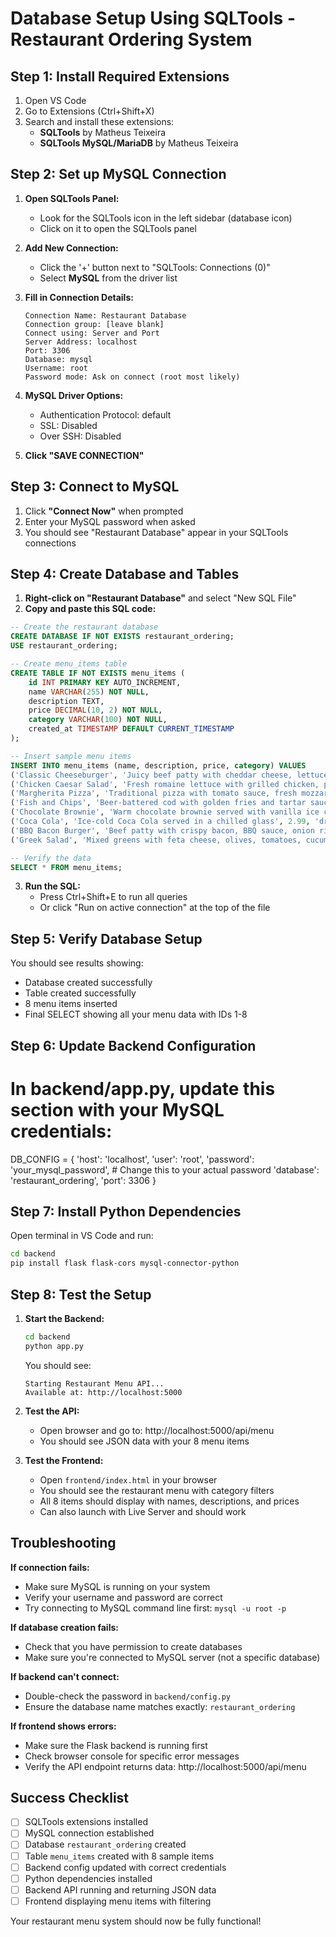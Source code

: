 # Database Setup Using SQLTools - Restaurant Ordering System

## Step 1: Install Required Extensions

1. Open VS Code
2. Go to Extensions (Ctrl+Shift+X)
3. Search and install these extensions:
   - **SQLTools** by Matheus Teixeira
   - **SQLTools MySQL/MariaDB** by Matheus Teixeira

## Step 2: Set up MySQL Connection

1. **Open SQLTools Panel:**

   - Look for the SQLTools icon in the left sidebar (database icon)
   - Click on it to open the SQLTools panel

2. **Add New Connection:**

   - Click the '+' button next to "SQLTools: Connections (0)"
   - Select **MySQL** from the driver list

3. **Fill in Connection Details:**

   ```
   Connection Name: Restaurant Database
   Connection group: [leave blank]
   Connect using: Server and Port
   Server Address: localhost
   Port: 3306
   Database: mysql
   Username: root
   Password mode: Ask on connect (root most likely)
   ```

4. **MySQL Driver Options:**

   - Authentication Protocol: default
   - SSL: Disabled
   - Over SSH: Disabled

5. **Click "SAVE CONNECTION"**

## Step 3: Connect to MySQL

1. Click **"Connect Now"** when prompted
2. Enter your MySQL password when asked
3. You should see "Restaurant Database" appear in your SQLTools connections

## Step 4: Create Database and Tables

1. **Right-click on "Restaurant Database"** and select "New SQL File"
2. **Copy and paste this SQL code:**

```sql
-- Create the restaurant database
CREATE DATABASE IF NOT EXISTS restaurant_ordering;
USE restaurant_ordering;

-- Create menu_items table
CREATE TABLE IF NOT EXISTS menu_items (
    id INT PRIMARY KEY AUTO_INCREMENT,
    name VARCHAR(255) NOT NULL,
    description TEXT,
    price DECIMAL(10, 2) NOT NULL,
    category VARCHAR(100) NOT NULL,
    created_at TIMESTAMP DEFAULT CURRENT_TIMESTAMP
);

-- Insert sample menu items
INSERT INTO menu_items (name, description, price, category) VALUES
('Classic Cheeseburger', 'Juicy beef patty with cheddar cheese, lettuce, tomato, and our special sauce', 12.99, 'burgers'),
('Chicken Caesar Salad', 'Fresh romaine lettuce with grilled chicken, parmesan cheese, croutons, and caesar dressing', 10.99, 'salads'),
('Margherita Pizza', 'Traditional pizza with tomato sauce, fresh mozzarella, basil, and olive oil', 14.99, 'pizza'),
('Fish and Chips', 'Beer-battered cod with golden fries and tartar sauce', 16.99, 'seafood'),
('Chocolate Brownie', 'Warm chocolate brownie served with vanilla ice cream', 6.99, 'desserts'),
('Coca Cola', 'Ice-cold Coca Cola served in a chilled glass', 2.99, 'drinks'),
('BBQ Bacon Burger', 'Beef patty with crispy bacon, BBQ sauce, onion rings, and cheddar cheese', 15.99, 'burgers'),
('Greek Salad', 'Mixed greens with feta cheese, olives, tomatoes, cucumbers, and olive oil dressing', 9.99, 'salads');

-- Verify the data
SELECT * FROM menu_items;
```

3. **Run the SQL:**
   - Press Ctrl+Shift+E to run all queries
   - Or click "Run on active connection" at the top of the file

## Step 5: Verify Database Setup

You should see results showing:

- Database created successfully
- Table created successfully
- 8 menu items inserted
- Final SELECT showing all your menu data with IDs 1-8

## Step 6: Update Backend Configuration

# In backend/app.py, update this section with your MySQL credentials:

DB_CONFIG = {
'host': 'localhost',
'user': 'root',
'password': 'your_mysql_password', # Change this to your actual password
'database': 'restaurant_ordering',
'port': 3306
}

## Step 7: Install Python Dependencies

Open terminal in VS Code and run:

```bash
cd backend
pip install flask flask-cors mysql-connector-python
```

## Step 8: Test the Setup

1. **Start the Backend:**

   ```bash
   cd backend
   python app.py
   ```

   You should see:

   ```
   Starting Restaurant Menu API...
   Available at: http://localhost:5000
   ```

2. **Test the API:**

   - Open browser and go to: http://localhost:5000/api/menu
   - You should see JSON data with your 8 menu items

3. **Test the Frontend:**
   - Open `frontend/index.html` in your browser
   - You should see the restaurant menu with category filters
   - All 8 items should display with names, descriptions, and prices
   - Can also launch with Live Server and should work

## Troubleshooting

**If connection fails:**

- Make sure MySQL is running on your system
- Verify your username and password are correct
- Try connecting to MySQL command line first: `mysql -u root -p`

**If database creation fails:**

- Check that you have permission to create databases
- Make sure you're connected to MySQL server (not a specific database)

**If backend can't connect:**

- Double-check the password in `backend/config.py`
- Ensure the database name matches exactly: `restaurant_ordering`

**If frontend shows errors:**

- Make sure the Flask backend is running first
- Check browser console for specific error messages
- Verify the API endpoint returns data: http://localhost:5000/api/menu

## Success Checklist

- [ ] SQLTools extensions installed
- [ ] MySQL connection established
- [ ] Database `restaurant_ordering` created
- [ ] Table `menu_items` created with 8 sample items
- [ ] Backend config updated with correct credentials
- [ ] Python dependencies installed
- [ ] Backend API running and returning JSON data
- [ ] Frontend displaying menu items with filtering

Your restaurant menu system should now be fully functional!
